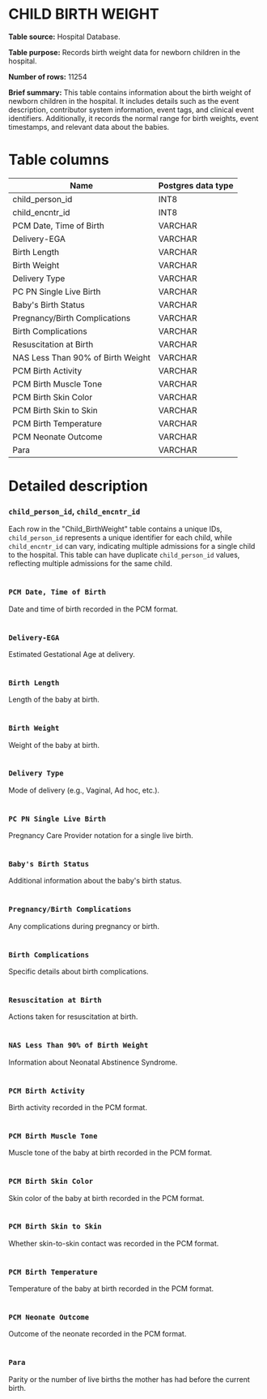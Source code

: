 <h1><b>CHILD BIRTH WEIGHT</b></h1>

**Table source:** Hospital Database.

**Table purpose:** Records birth weight data for newborn children in the hospital.

**Number of rows:** 11254

**Brief summary:**
This table contains information about the birth weight of newborn children in the hospital. It includes details such as the event description, contributor system information, event tags, and clinical event identifiers. Additionally, it records the normal range for birth weights, event timestamps, and relevant data about the babies.

# Table columns

Name | Postgres data type
---- | ----
child\_person\_id | INT8
child\_encntr\_id | INT8
PCM Date, Time of Birth | VARCHAR
Delivery-EGA | VARCHAR
Birth Length | VARCHAR
Birth Weight | VARCHAR
Delivery Type | VARCHAR
PC PN Single Live Birth | VARCHAR
Baby's Birth Status | VARCHAR
Pregnancy/Birth Complications | VARCHAR
Birth Complications | VARCHAR
Resuscitation at Birth | VARCHAR
NAS Less Than 90% of Birth Weight | VARCHAR
PCM Birth Activity | VARCHAR
PCM Birth Muscle Tone | VARCHAR
PCM Birth Skin Color | VARCHAR
PCM Birth Skin to Skin | VARCHAR
PCM Birth Temperature | VARCHAR
PCM Neonate Outcome | VARCHAR
Para | VARCHAR


# Detailed description

### `child_person_id`, `child_encntr_id`
Each row in the "Child_BirthWeight" table contains a unique IDs, `child_person_id` represents a unique identifier for each child, while `child_encntr_id` can vary, indicating multiple admissions for a single child to the hospital. This table can have duplicate `child_person_id` values, reflecting multiple admissions for the same child.
<br></br>

### `PCM Date, Time of Birth`
Date and time of birth recorded in the PCM format.
<br></br>

### `Delivery-EGA`
Estimated Gestational Age at delivery.
<br></br>

### `Birth Length`
Length of the baby at birth.
<br></br>

### `Birth Weight`
Weight of the baby at birth.
<br></br>

### `Delivery Type`
Mode of delivery (e.g., Vaginal, Ad hoc, etc.).
<br></br>

### `PC PN Single Live Birth`
Pregnancy Care Provider notation for a single live birth.
<br></br>

### `Baby's Birth Status`
Additional information about the baby's birth status.
<br></br>

### `Pregnancy/Birth Complications`
Any complications during pregnancy or birth.
<br></br>

### `Birth Complications`
Specific details about birth complications.
<br></br>

### `Resuscitation at Birth`
Actions taken for resuscitation at birth.
<br></br>

### `NAS Less Than 90% of Birth Weight`
Information about Neonatal Abstinence Syndrome.
<br></br>

### `PCM Birth Activity`
Birth activity recorded in the PCM format.
<br></br>

### `PCM Birth Muscle Tone`
Muscle tone of the baby at birth recorded in the PCM format.
<br></br>

### `PCM Birth Skin Color`
Skin color of the baby at birth recorded in the PCM format.
<br></br>

### `PCM Birth Skin to Skin`
Whether skin-to-skin contact was recorded in the PCM format.
<br></br>

### `PCM Birth Temperature`
Temperature of the baby at birth recorded in the PCM format.
<br></br>

### `PCM Neonate Outcome`
Outcome of the neonate recorded in the PCM format.
<br></br>

### `Para`
Parity or the number of live births the mother has had before the current birth.
<br></br>